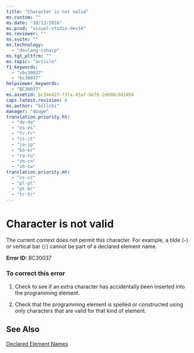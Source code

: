 ```yaml
---
title: "Character is not valid"
ms.custom: ""
ms.date: "10/13/2016"
ms.prod: "visual-studio-dev14"
ms.reviewer: ""
ms.suite: ""
ms.technology: 
  - "devlang-csharp"
ms.tgt_pltfrm: ""
ms.topic: "article"
f1_keywords: 
  - "vbc30037"
  - "bc30037"
helpviewer_keywords: 
  - "BC30037"
ms.assetid: bc34e427-f3fa-43a7-bbf6-2e608c9d2494
caps.latest.revision: 8
ms.author: "billchi"
manager: "douge"
translation.priority.ht: 
  - "de-de"
  - "es-es"
  - "fr-fr"
  - "it-it"
  - "ja-jp"
  - "ko-kr"
  - "ru-ru"
  - "zh-cn"
  - "zh-tw"
translation.priority.mt: 
  - "cs-cz"
  - "pl-pl"
  - "pt-br"
  - "tr-tr"
---
```

# Character is not valid
The current context does not permit this character. For example, a tilde (`~`) or vertical bar (`|`) cannot be part of a declared element name.  
  
 **Error ID:** BC30037  
  
### To correct this error  
  
1.  Check to see if an extra character has accidentally been inserted into the programming element.  
  
2.  Check that the programming element is spelled or constructed using only characters that are valid for that kind of element.  
  
## See Also  
 [Declared Element Names](../Topic/Declared%20Element%20Names%20\(Visual%20Basic\).md)